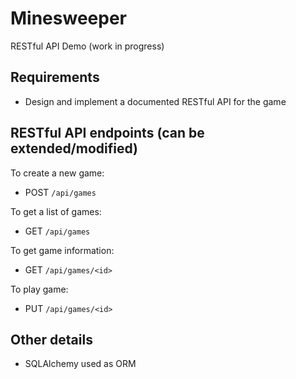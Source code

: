 # Minesweeper

RESTful API Demo (work in progress)

## Requirements

* Design and implement a documented RESTful API for the game

## RESTful API endpoints (can be extended/modified)

To create a new game:
* POST `/api/games`

To get a list of games:
* GET `/api/games`

To get game information:
* GET `/api/games/<id>`

To play game:
* PUT `/api/games/<id>`

## Other details

* SQLAlchemy used as ORM
